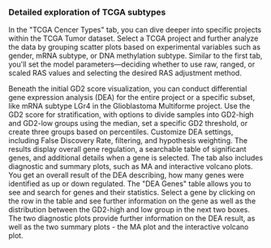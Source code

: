 ### Detailed exploration of TCGA subtypes

In the "TCGA Cencer Types" tab, you can dive deeper into specific projects within the TCGA Tumor dataset. Select a TCGA project and further analyze the data by grouping scatter plots based on experimental variables such as gender, mRNA subtype, or DNA methylation subtype. Similar to the first tab, you'll set the model parameters—deciding whether to use raw, ranged, or scaled RAS values and selecting the desired RAS adjustment method.

Beneath the initial GD2 score visualization, you can conduct differential gene expression analysis (DEA) for the entire project or a specific subset, like mRNA subtype LGr4 in the Glioblastoma Multiforme project. Use the GD2 score for stratification, with options to divide samples into GD2-high and GD2-low groups using the median, set a specific GD2 threshold, or create three groups based on percentiles. Customize DEA settings, including False Discovery Rate, filtering, and hypothesis weighting. The results display overall gene regulation, a searchable table of significant genes, and additional details when a gene is selected. The tab also includes diagnostic and summary plots, such as MA and interactive volcano plots. You get an overall result of the DEA describing, how many genes were identified as up or down regulated. The "DEA Genes" table allows you to see and search for genes and their statistics. Select a gene by clicking on the row in the table and see further information on the gene as well as the distribution between the GD2-high and low group in the next two boxes. The two diagnostic plots provide further information on the DEA result, as well as the two summary plots - the MA plot and the interactive volcano plot. 